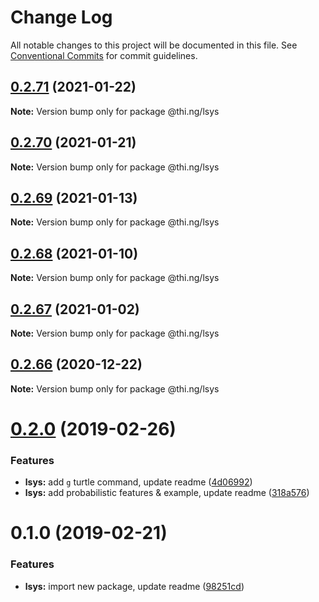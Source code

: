 # Change Log

All notable changes to this project will be documented in this file.
See [Conventional Commits](https://conventionalcommits.org) for commit guidelines.

## [0.2.71](https://github.com/thi-ng/umbrella/compare/@thi.ng/lsys@0.2.70...@thi.ng/lsys@0.2.71) (2021-01-22)

**Note:** Version bump only for package @thi.ng/lsys





## [0.2.70](https://github.com/thi-ng/umbrella/compare/@thi.ng/lsys@0.2.69...@thi.ng/lsys@0.2.70) (2021-01-21)

**Note:** Version bump only for package @thi.ng/lsys





## [0.2.69](https://github.com/thi-ng/umbrella/compare/@thi.ng/lsys@0.2.68...@thi.ng/lsys@0.2.69) (2021-01-13)

**Note:** Version bump only for package @thi.ng/lsys





## [0.2.68](https://github.com/thi-ng/umbrella/compare/@thi.ng/lsys@0.2.67...@thi.ng/lsys@0.2.68) (2021-01-10)

**Note:** Version bump only for package @thi.ng/lsys





## [0.2.67](https://github.com/thi-ng/umbrella/compare/@thi.ng/lsys@0.2.66...@thi.ng/lsys@0.2.67) (2021-01-02)

**Note:** Version bump only for package @thi.ng/lsys





## [0.2.66](https://github.com/thi-ng/umbrella/compare/@thi.ng/lsys@0.2.65...@thi.ng/lsys@0.2.66) (2020-12-22)

**Note:** Version bump only for package @thi.ng/lsys





# [0.2.0](https://github.com/thi-ng/umbrella/compare/@thi.ng/lsys@0.1.0...@thi.ng/lsys@0.2.0) (2019-02-26)

### Features

* **lsys:** add `g` turtle command, update readme ([4d06992](https://github.com/thi-ng/umbrella/commit/4d06992))
* **lsys:** add probabilistic features & example, update readme ([318a576](https://github.com/thi-ng/umbrella/commit/318a576))

# 0.1.0 (2019-02-21)

### Features

* **lsys:** import new package, update readme ([98251cd](https://github.com/thi-ng/umbrella/commit/98251cd))
